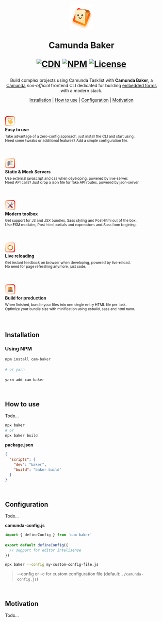 <h1 align="center">
  <br>
  <img
    src="./img/badge.png"
    alt="Camunda Baker Badge - Glowing smily bread"
  >
  <p>Camunda Baker</p>

  [![CDN](https://data.jsdelivr.com/v1/package/gh/pedbernardo/cam-baker/badge)](https://www.jsdelivr.com/package/gh/pedbernardo/cam-baker)
  [![NPM](https://img.shields.io/npm/v/cam-baker)](https://www.npmjs.com/package/cam-baker)
  [![License](https://img.shields.io/badge/license-MIT-blue.svg)](https://opensource.org/licenses/MIT)
</h1>

<p align="center">
  Build complex projects using Camunda Tasklist with <strong>Camunda Baker</strong>, a <a href="https://camunda.com" target="_blank">Camunda</a> <em>non-official</em> frontend CLI dedicated for building <a href="https://docs.camunda.org/manual/7.17/reference/forms/embedded-forms" target="_blank">embedded forms</a> with a modern stack.
</p>

<p align="center">
  <a href="#Installation">Installation</a> |
  <a href="#How-to-use">How to use</a> |
  <a href="#Configuration">Configuration</a> |
  <a href="#Motivation">Motivation</a>
</p>

<br>

<img
  src="./img/hand-icon.png"
  alt="Hand icon"
/><br>
**Easy to use**<br>
<sub>
  Take advantage of a zero-config approach, just install the CLI and start using.
</sub><br>
<sup>
  Need some tweaks or additional features? Add a simple configuration file.
</sup>

<br>

<img
  src="./img/plug-icon.png"
  alt="Plug icon"
/><br>
**Static & Mock Servers**<br>
<sub>
  Use external javascript and css when developing, powered by live-server.
</sub><br>
<sup>
  Need API calls? Just drop a json file for fake API routes, powered by json-server.
</sup>

<br>

<img
  src="./img/tools-icon.png"
  alt="Tools icon"
/><br>
**Modern toolbox**<br>
<sub>
  Get support for JS and JSX bundles, Sass styling and Post-html out of the box.
</sub><br>
<sup>
  Use ESM modules, Post-html partials and expressions and Sass from begining.
</sup>

<br>

<img
  src="./img/refresh-icon.png"
  alt="Refresh icon"
/><br>
**Live reloading**<br>
<sub>
  Get instant feedback on browser when developing, powered by live-reload.
</sub><br>
<sup>
  No need for page refreshing anymore, just code.
</sup>

<br>

<img
  src="./img/package-icon.png"
  alt="Package icon"
/><br>
**Build for production**<br>
<sub>
  When finished, bundle your files into one single entry HTML file per task.
</sub><br>
<sup>
  Optimize your bundle size with minification using esbuild, sass and html nano.
</sup>

<br>

## Installation
### Using NPM

```bash
npm install cam-baker

# or yarn

yarn add cam-baker
```

<br>

## How to use
Todo...

```bash
npx baker
# or
npx baker build
```

**package.json**
```json
{
  "scripts": {
    "dev": "baker",
    "build": "baker build"
  }
}
```

<br>

## Configuration
Todo...

**camunda-config.js**
```js
import { defineConfig } from 'cam-baker'

export default defineConfig({
  // support for editor intelisense
})
```


```bash
npx baker --config my-custom-config-file.js
```

> --config or -c  for custom configuration file (default: `./camunda-config.js`)

<br>

## Motivation
Todo...

